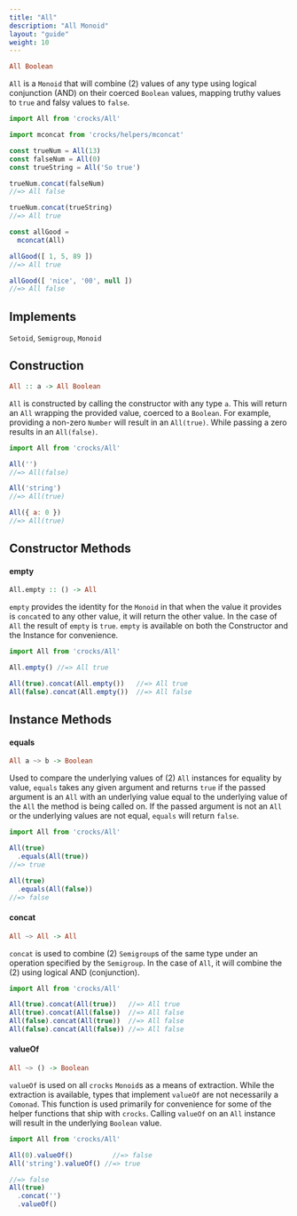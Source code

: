 ```yaml
---
title: "All"
description: "All Monoid"
layout: "guide"
weight: 10
---
```


```haskell
All Boolean
```

`All` is a `Monoid` that will combine (2) values of any type using logical
conjunction (AND) on their coerced `Boolean` values, mapping truthy values to
`true` and falsy values to `false`.

```javascript
import All from 'crocks/All'

import mconcat from 'crocks/helpers/mconcat'

const trueNum = All(13)
const falseNum = All(0)
const trueString = All('So true')

trueNum.concat(falseNum)
//=> All false

trueNum.concat(trueString)
//=> All true

const allGood =
  mconcat(All)

allGood([ 1, 5, 89 ])
//=> All true

allGood([ 'nice', '00', null ])
//=> All false
```

<article id="topic-implements">

## Implements
`Setoid`, `Semigroup`, `Monoid`

</article>

<article id="topic-construction">

## Construction

```haskell
All :: a -> All Boolean
```

`All` is constructed by calling the constructor with any type `a`. This will
return an `All` wrapping the provided value, coerced to a `Boolean`. For
example, providing a non-zero `Number` will result in an `All(true)`. While
passing a zero results in an `All(false)`.

```javascript
import All from 'crocks/All'

All('')
//=> All(false)

All('string')
//=> All(true)

All({ a: 0 })
//=> All(true)
```

</article>

<article id="topic-constructor">

## Constructor Methods

#### empty
```haskell
All.empty :: () -> All
```

`empty` provides the identity for the `Monoid` in that when the value it
provides is `concat`ed to any other value, it will return the other value. In
the case of `All` the result of `empty` is `true`. `empty` is available on both
the Constructor and the Instance for convenience.

```javascript
import All from 'crocks/All'

All.empty() //=> All true

All(true).concat(All.empty())   //=> All true
All(false).concat(All.empty())  //=> All false
```

</article>

<article id="topic-instance">

## Instance Methods

#### equals

```haskell
All a ~> b -> Boolean
```

Used to compare the underlying values of (2) `All` instances for equality by
value, `equals` takes any given argument and returns `true` if the passed argument
is an `All` with an underlying value equal to the underlying value of the `All` the
method is being called on. If the passed argument is not an `All` or the underlying
values are not equal, `equals` will return `false`.

```javascript
import All from 'crocks/All'

All(true)
  .equals(All(true))
//=> true

All(true)
  .equals(All(false))
//=> false
```

#### concat

```haskell
All ~> All -> All
```

`concat` is used to combine (2) `Semigroup`s of the same type under an operation
specified by the `Semigroup`. In the case of `All`, it will combine the (2)
using logical AND (conjunction).

```javascript
import All from 'crocks/All'

All(true).concat(All(true))   //=> All true
All(true).concat(All(false))  //=> All false
All(false).concat(All(true))  //=> All false
All(false).concat(All(false)) //=> All false
```

#### valueOf

```haskell
All ~> () -> Boolean
```

`valueOf` is used on all `crocks` `Monoid`s as a means of extraction. While the
extraction is available, types that implement `valueOf` are not necessarily a
`Comonad`. This function is used primarily for convenience for some of the
helper functions that ship with `crocks`. Calling `valueOf` on an `All` instance
will result in the underlying `Boolean` value.

```javascript
import All from 'crocks/All'

All(0).valueOf()          //=> false
All('string').valueOf() //=> true

//=> false
All(true)
  .concat('')
  .valueOf()
```

</article>
